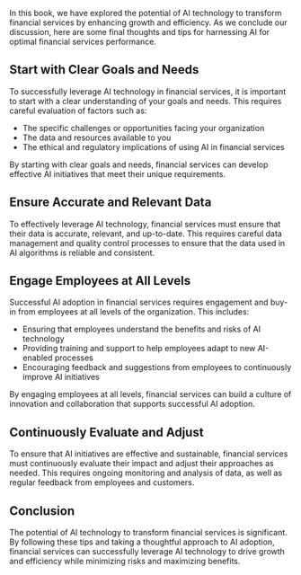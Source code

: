 
In this book, we have explored the potential of AI technology to transform financial services by enhancing growth and efficiency. As we conclude our discussion, here are some final thoughts and tips for harnessing AI for optimal financial services performance.

Start with Clear Goals and Needs
--------------------------------

To successfully leverage AI technology in financial services, it is important to start with a clear understanding of your goals and needs. This requires careful evaluation of factors such as:

* The specific challenges or opportunities facing your organization
* The data and resources available to you
* The ethical and regulatory implications of using AI in financial services

By starting with clear goals and needs, financial services can develop effective AI initiatives that meet their unique requirements.

Ensure Accurate and Relevant Data
---------------------------------

To effectively leverage AI technology, financial services must ensure that their data is accurate, relevant, and up-to-date. This requires careful data management and quality control processes to ensure that the data used in AI algorithms is reliable and consistent.

Engage Employees at All Levels
------------------------------

Successful AI adoption in financial services requires engagement and buy-in from employees at all levels of the organization. This includes:

* Ensuring that employees understand the benefits and risks of AI technology
* Providing training and support to help employees adapt to new AI-enabled processes
* Encouraging feedback and suggestions from employees to continuously improve AI initiatives

By engaging employees at all levels, financial services can build a culture of innovation and collaboration that supports successful AI adoption.

Continuously Evaluate and Adjust
--------------------------------

To ensure that AI initiatives are effective and sustainable, financial services must continuously evaluate their impact and adjust their approaches as needed. This requires ongoing monitoring and analysis of data, as well as regular feedback from employees and customers.

Conclusion
----------

The potential of AI technology to transform financial services is significant. By following these tips and taking a thoughtful approach to AI adoption, financial services can successfully leverage AI technology to drive growth and efficiency while minimizing risks and maximizing benefits.
